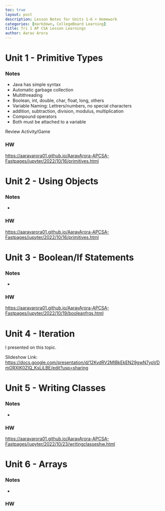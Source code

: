 ```yaml
---
toc: true
layout: post
description: Lesson Notes for Units 1-6 + Homework
categories: [markdown, CollegeBoard Learning]
title: Tri 1 AP CSA Lesson Learnings
author: Aarav Arora
---
```


# Unit 1 - Primitive Types #

### Notes ###

-  Java has simple syntax
- Automatic garbage collection
- Multithreading
- Boolean, int, double, char, float, long, others
- Variable Naming: Lettrers/numbers, no special characters
- addition, subtraction, division, modulus, multiplication
- Compound operators
- Both must be attached to a variable

Review Activity/Game


### HW ###

https://aaravarora01.github.io/AaravArora-APCSA-Fastpages/jupyter/2022/10/16/primitives.html



# Unit 2 - Using Objects #

### Notes ###

-  


### HW ###

https://aaravarora01.github.io/AaravArora-APCSA-Fastpages/jupyter/2022/10/16/primitives.html


# Unit 3 - Boolean/If Statements #

### Notes ###

-  


### HW ###

https://aaravarora01.github.io/AaravArora-APCSA-Fastpages/jupyter/2022/10/19/booleanfrqs.html


# Unit 4 - Iteration #

I presented on this topic. 

Slideshow Link: https://docs.google.com/presentation/d/12KvdRV2MIBkEkEN29gwN7ypVDmORXlK0ZlQ_KsLiLBE/edit?usp=sharing


# Unit 5 - Writing Classes #

### Notes ###

-  


### HW ###

https://aaravarora01.github.io/AaravArora-APCSA-Fastpages/jupyter/2022/10/23/writingclasseshw.html


# Unit 6 - Arrays #

### Notes ###

-  


### HW ###


